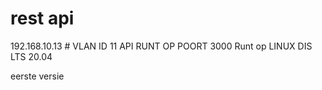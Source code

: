 # rest api
192.168.10.13 # VLAN ID 11
API RUNT OP POORT 3000
Runt op LINUX DIS LTS 20.04

eerste versie 
